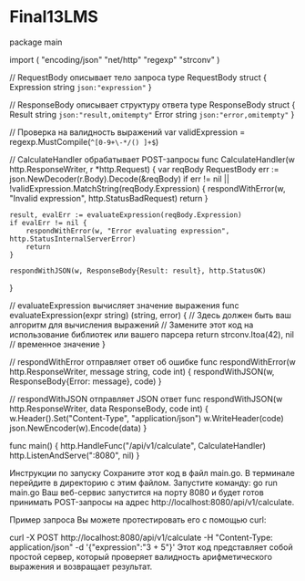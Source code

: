 # Final13LMS
package main

import (
    "encoding/json"
    "net/http"
    "regexp"
    "strconv"
)

// RequestBody описывает тело запроса
type RequestBody struct {
    Expression string `json:"expression"`
}

// ResponseBody описывает структуру ответа
type ResponseBody struct {
    Result string `json:"result,omitempty"`
    Error  string `json:"error,omitempty"`
}

// Проверка на валидность выражений
var validExpression = regexp.MustCompile(`^[0-9+\-*/() ]+$`)

// CalculateHandler обрабатывает POST-запросы
func CalculateHandler(w http.ResponseWriter, r *http.Request) {
    var reqBody RequestBody
    err := json.NewDecoder(r.Body).Decode(&reqBody)
    if err != nil || !validExpression.MatchString(reqBody.Expression) {
        respondWithError(w, "Invalid expression", http.StatusBadRequest)
        return
    }

    result, evalErr := evaluateExpression(reqBody.Expression)
    if evalErr != nil {
        respondWithError(w, "Error evaluating expression", http.StatusInternalServerError)
        return
    }

    respondWithJSON(w, ResponseBody{Result: result}, http.StatusOK)
}

// evaluateExpression вычисляет значение выражения
func evaluateExpression(expr string) (string, error) {
    // Здесь должен быть ваш алгоритм для вычисления выражений
    // Замените этот код на использование библиотек или вашего парсера
    return strconv.Itoa(42), nil // временное значение
}

// respondWithError отправляет ответ об ошибке
func respondWithError(w http.ResponseWriter, message string, code int) {
    respondWithJSON(w, ResponseBody{Error: message}, code)
}

// respondWithJSON отправляет JSON ответ
func respondWithJSON(w http.ResponseWriter, data ResponseBody, code int) {
    w.Header().Set("Content-Type", "application/json")
    w.WriteHeader(code)
    json.NewEncoder(w).Encode(data)
}

func main() {
    http.HandleFunc("/api/v1/calculate", CalculateHandler)
    http.ListenAndServe(":8080", nil)
}


Инструкции по запуску
Сохраните этот код в файл main.go.
В терминале перейдите в директорию с этим файлом.
Запустите команду:
go run main.go
Ваш веб-сервис запустится на порту 8080 и будет готов принимать POST-запросы на адрес http://localhost:8080/api/v1/calculate.

Пример запроса
Вы можете протестировать его с помощью curl:

curl -X POST http://localhost:8080/api/v1/calculate -H "Content-Type: application/json" -d '{"expression":"3 + 5"}'
Этот код представляет собой простой сервер, который проверяет валидность арифметического выражения и возвращает результат.
